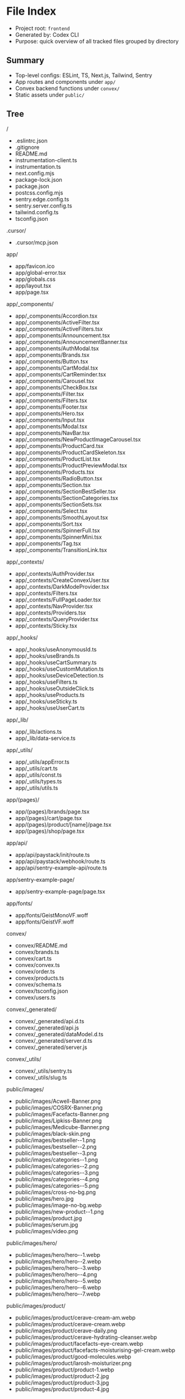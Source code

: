 # File Index

- Project root: `frontend`
- Generated by: Codex CLI
- Purpose: quick overview of all tracked files grouped by directory

## Summary

- Top-level configs: ESLint, TS, Next.js, Tailwind, Sentry
- App routes and components under `app/`
- Convex backend functions under `convex/`
- Static assets under `public/`

## Tree

/
- .eslintrc.json
- .gitignore
- README.md
- instrumentation-client.ts
- instrumentation.ts
- next.config.mjs
- package-lock.json
- package.json
- postcss.config.mjs
- sentry.edge.config.ts
- sentry.server.config.ts
- tailwind.config.ts
- tsconfig.json

.cursor/
- .cursor/mcp.json

app/
- app/favicon.ico
- app/global-error.tsx
- app/globals.css
- app/layout.tsx
- app/page.tsx

app/_components/
- app/_components/Accordion.tsx
- app/_components/ActiveFilter.tsx
- app/_components/ActiveFilters.tsx
- app/_components/Announcement.tsx
- app/_components/AnnouncementBanner.tsx
- app/_components/AuthModal.tsx
- app/_components/Brands.tsx
- app/_components/Button.tsx
- app/_components/CartModal.tsx
- app/_components/CartReminder.tsx
- app/_components/Carousel.tsx
- app/_components/CheckBox.tsx
- app/_components/Filter.tsx
- app/_components/Filters.tsx
- app/_components/Footer.tsx
- app/_components/Hero.tsx
- app/_components/Input.tsx
- app/_components/Modal.tsx
- app/_components/NavBar.tsx
- app/_components/NewProductImageCarousel.tsx
- app/_components/ProductCard.tsx
- app/_components/ProductCardSkeleton.tsx
- app/_components/ProductList.tsx
- app/_components/ProductPreviewModal.tsx
- app/_components/Products.tsx
- app/_components/RadioButton.tsx
- app/_components/Section.tsx
- app/_components/SectionBestSeller.tsx
- app/_components/SectionCategories.tsx
- app/_components/SectionSets.tsx
- app/_components/Select.tsx
- app/_components/SmoothLayout.tsx
- app/_components/Sort.tsx
- app/_components/SpinnerFull.tsx
- app/_components/SpinnerMini.tsx
- app/_components/Tag.tsx
- app/_components/TransitionLink.tsx

app/_contexts/
- app/_contexts/AuthProvider.tsx
- app/_contexts/CreateConvexUser.tsx
- app/_contexts/DarkModeProvider.tsx
- app/_contexts/Filters.tsx
- app/_contexts/FullPageLoader.tsx
- app/_contexts/NavProvider.tsx
- app/_contexts/Providers.tsx
- app/_contexts/QueryProvider.tsx
- app/_contexts/Sticky.tsx

app/_hooks/
- app/_hooks/useAnonymousId.ts
- app/_hooks/useBrands.ts
- app/_hooks/useCartSummary.ts
- app/_hooks/useCustomMutation.ts
- app/_hooks/useDeviceDetection.ts
- app/_hooks/useFilters.ts
- app/_hooks/useOutsideClick.ts
- app/_hooks/useProducts.ts
- app/_hooks/useSticky.ts
- app/_hooks/useUserCart.ts

app/_lib/
- app/_lib/actions.ts
- app/_lib/data-service.ts

app/_utils/
- app/_utils/appError.ts
- app/_utils/cart.ts
- app/_utils/const.ts
- app/_utils/types.ts
- app/_utils/utils.ts

app/(pages)/
- app/(pages)/brands/page.tsx
- app/(pages)/cart/page.tsx
- app/(pages)/product/[name]/page.tsx
- app/(pages)/shop/page.tsx

app/api/
- app/api/paystack/init/route.ts
- app/api/paystack/webhook/route.ts
- app/api/sentry-example-api/route.ts

app/sentry-example-page/
- app/sentry-example-page/page.tsx

app/fonts/
- app/fonts/GeistMonoVF.woff
- app/fonts/GeistVF.woff

convex/
- convex/README.md
- convex/brands.ts
- convex/cart.ts
- convex/convex.ts
- convex/order.ts
- convex/products.ts
- convex/schema.ts
- convex/tsconfig.json
- convex/users.ts

convex/_generated/
- convex/_generated/api.d.ts
- convex/_generated/api.js
- convex/_generated/dataModel.d.ts
- convex/_generated/server.d.ts
- convex/_generated/server.js

convex/_utils/
- convex/_utils/sentry.ts
- convex/_utils/slug.ts

public/images/
- public/images/Acwell-Banner.png
- public/images/COSRX-Banner.png
- public/images/Facefacts-Banner.png
- public/images/Lipkiss-Banner.png
- public/images/Medicube-Banner.png
- public/images/black-skin.png
- public/images/bestseller--1.png
- public/images/bestseller--2.png
- public/images/bestseller--3.png
- public/images/categories--1.png
- public/images/categories--2.png
- public/images/categories--3.png
- public/images/categories--4.png
- public/images/categories--5.png
- public/images/cross-no-bg.png
- public/images/hero.jpg
- public/images/image-no-bg.webp
- public/images/new-product--1.png
- public/images/product.jpg
- public/images/serum.jpg
- public/images/video.png

public/images/hero/
- public/images/hero/hero--1.webp
- public/images/hero/hero--2.webp
- public/images/hero/hero--3.webp
- public/images/hero/hero--4.png
- public/images/hero/hero--5.webp
- public/images/hero/hero--6.webp
- public/images/hero/hero--7.webp

public/images/product/
- public/images/product/cerave-cream-am.webp
- public/images/product/cerave-cream.webp
- public/images/product/cerave-daily.png
- public/images/product/cerave-hydrating-cleanser.webp
- public/images/product/facefacts-eye-cream.webp
- public/images/product/facefacts-moisturising-gel-cream.webp
- public/images/product/good-molecules.webp
- public/images/product/larosh-moisturizer.png
- public/images/product/product-1.webp
- public/images/product/product-2.jpg
- public/images/product/product-3.jpg
- public/images/product/product-4.jpg
